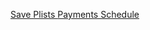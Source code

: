 <a href="https://joveuh.github.io/save-plists/"> Save Plists </a>
<a href="https://joveuh.github.io/save-plists/"> Payments Schedule </a>
